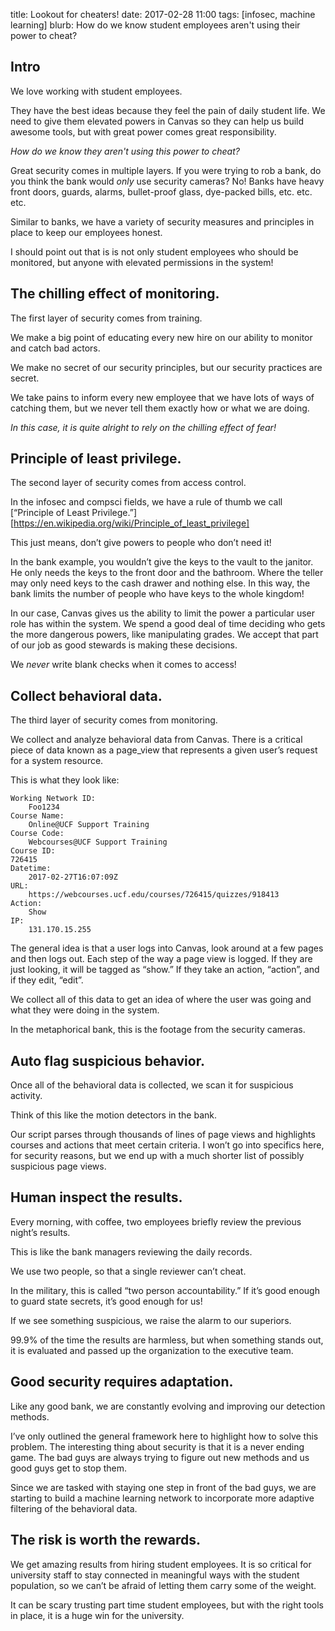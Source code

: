 title: Lookout for cheaters!
date: 2017-02-28 11:00
tags: [infosec, machine learning]
blurb: How do we know student employees aren't using their power to cheat?

## Intro

We love working with student employees. 

They have the best ideas because they feel the pain of daily student life. We need to give them elevated powers in Canvas so they can help us build awesome tools, but with great power comes great responsibility. 

*How do we know they aren't using this power to cheat?*

Great security comes in multiple layers. If you were trying to rob a bank, do you think the bank would *only* use security cameras? No! Banks have heavy front doors, guards, alarms, bullet-proof glass, dye-packed bills, etc. etc. etc. 

Similar to banks, we have a variety of security measures and principles in place to keep our employees honest.

I should point out that is is not only student employees who should be monitored, but anyone with elevated permissions in the system!

## The chilling effect of monitoring.

The first layer of security comes from training.

We make a big point of educating every new hire on our ability to monitor and catch bad actors.

We make no secret of our security principles, but our security practices are secret. 

We take pains to inform every new employee that we have lots of ways of catching them, but we never tell them exactly how or what we are doing. 

*In this case, it is quite alright to rely on the chilling effect of fear!*

## Principle of least privilege.

The second layer of security comes from access control. 

In the infosec and compsci fields, we have a rule of thumb we call [“Principle of Least Privilege.”][https://en.wikipedia.org/wiki/Principle_of_least_privilege]

This just means, don’t give powers to people who don’t need it!

In the bank example, you wouldn’t give the keys to the vault to the janitor. He only needs the keys to the front door and the bathroom. Where the teller may only need keys to the cash drawer and nothing else. In this way, the bank limits the number of people who have keys to the whole kingdom!

In our case, Canvas gives us the ability to limit the power a particular user role has within the system. We spend a good deal of time deciding who gets the more dangerous powers, like manipulating grades. We accept that part of our job as good stewards is making these decisions. 

We *never* write blank checks when it comes to access!

## Collect behavioral data.

The third layer of security comes from monitoring.

We collect and analyze behavioral data from Canvas. There is a critical piece of data known as a page_view that represents a given user’s request for a system resource.

This is what they look like:

```
Working Network ID:
	Foo1234
Course Name:
	Online@UCF Support Training
Course Code:
	Webcourses@UCF Support Training
Course ID:
726415	
Datetime:
	2017-02-27T16:07:09Z
URL:
	https://webcourses.ucf.edu/courses/726415/quizzes/918413
Action:
	Show
IP:
	131.170.15.255
```

The general idea is that a user logs into Canvas, look around at a few pages and then logs out. Each step of the way a page view is logged. If they are just looking, it will be tagged as “show.” If they take an action, “action”, and if they edit, “edit”.

We collect all of this data to get an idea of where the user was going and what they were doing in the system.

In the metaphorical bank, this is the footage from the security cameras.

## Auto flag suspicious behavior.

Once all of the behavioral data is collected, we scan it for suspicious activity.

Think of this like the motion detectors in the bank.

Our script parses through thousands of lines of page views and highlights courses and actions that meet certain criteria. I won’t go into specifics here, for security reasons, but we end up with a much shorter list of possibly suspicious page views. 

## Human inspect the results.

Every morning, with coffee, two employees briefly review the previous night’s results.

This is like the bank managers reviewing the daily records.

We use two people, so that a single reviewer can’t cheat.

In the military, this is called “two person accountability.” If it’s good enough to guard state secrets, it’s good enough for us!

If we see something suspicious, we raise the alarm to our superiors.

99.9% of the time the results are harmless, but when something stands out, it is evaluated and passed up the organization to the executive team.

## Good security requires adaptation.

Like any good bank, we are constantly evolving and improving our detection methods. 

I’ve only outlined the general framework here to highlight how to solve this problem. 
The interesting thing about security is that it is a never ending game. The bad guys are always trying to figure out new methods and us good guys get to stop them.

Since we are tasked with staying one step in front of the bad guys, we are starting to build a machine learning network to incorporate more adaptive filtering of the behavioral data. 

## The risk is worth the rewards.

We get amazing results from hiring student employees. It is so critical for university staff to stay connected in meaningful ways with the student population, so we can’t be afraid of letting them carry some of the weight.

It can be scary trusting part time student employees, but with the right tools in place, it is a huge win for the university.
